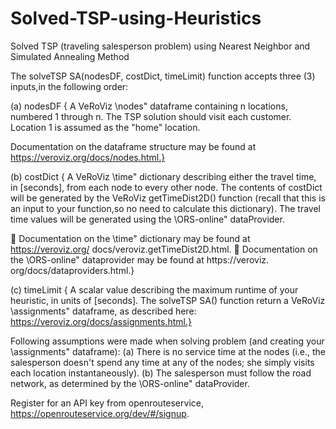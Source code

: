 # Solved-TSP-using-Heuristics
Solved TSP (traveling salesperson problem) using Nearest Neighbor and Simulated Annealing Method

The solveTSP SA(nodesDF, costDict, timeLimit) function accepts three (3) inputs,in the following order:

(a) nodesDF { A VeRoViz \nodes" dataframe containing n locations, numbered 1 through n.
The TSP solution should visit each customer.
Location 1 is assumed as  the "home" location. 

Documentation on the dataframe structure may be found at https://veroviz.org/docs/nodes.html.}

(b) costDict { A VeRoViz \time" dictionary describing either the travel time, in [seconds], from each node to every other node. 
The contents of costDict will be generated by the VeRoViz getTimeDist2D() function (recall that this is an input to your function,so no need to calculate this dictionary). 
The travel time values will be generated using the \ORS-online" dataProvider.

 Documentation on the \time" dictionary may be found at https://veroviz.org/
docs/veroviz.getTimeDist2D.html.
 Documentation on the \ORS-online" dataprovider may be found at https://veroviz.
org/docs/dataproviders.html.}

(c) timeLimit { A scalar value describing the maximum runtime of your heuristic, in units of [seconds].
The solveTSP SA() function return a VeRoViz \assignments" dataframe, as described here: https://veroviz.org/docs/assignments.html.}


Following assumptions were made when solving problem (and creating your \assignments" dataframe):
(a) There is no service time at the nodes (i.e., the salesperson doesn't spend any time at
any of the nodes; she simply visits each location instantaneously).
(b) The salesperson must follow the road network, as determined by the \ORS-online" dataProvider.

Register for an API key from openrouteservice, https://openrouteservice.org/dev/#/signup.
